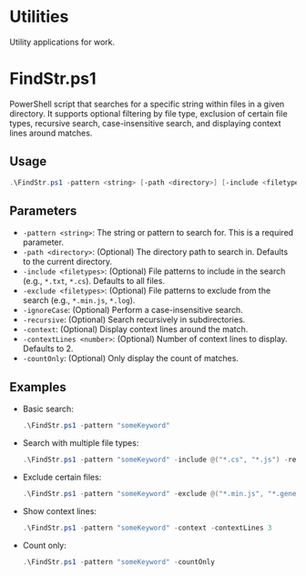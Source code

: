# Utilities
Utility applications for work. 

# FindStr.ps1
PowerShell script that searches for a specific string within files in a given directory. It supports optional filtering by file type, exclusion of certain file types, recursive search, case-insensitive search, and displaying context lines around matches.

## Usage

```powershell
.\FindStr.ps1 -pattern <string> [-path <directory>] [-include <filetypes>] [-exclude <filetypes>] [-ignoreCase] [-recursive] [-context] [-contextLines <number>] [-countOnly]
```

## Parameters

- `-pattern <string>`: The string or pattern to search for. This is a required parameter.
- `-path <directory>`: (Optional) The directory path to search in. Defaults to the current directory.
- `-include <filetypes>`: (Optional) File patterns to include in the search (e.g., `*.txt`, `*.cs`). Defaults to all files.
- `-exclude <filetypes>`: (Optional) File patterns to exclude from the search (e.g., `*.min.js`, `*.log`).
- `-ignoreCase`: (Optional) Perform a case-insensitive search.
- `-recursive`: (Optional) Search recursively in subdirectories.
- `-context`: (Optional) Display context lines around the match.
- `-contextLines <number>`: (Optional) Number of context lines to display. Defaults to 2.
- `-countOnly`: (Optional) Only display the count of matches.

## Examples

- Basic search:
  ```powershell
  .\FindStr.ps1 -pattern "someKeyword"
  ```

- Search with multiple file types:
  ```powershell
  .\FindStr.ps1 -pattern "someKeyword" -include @("*.cs", "*.js") -recursive
  ```

- Exclude certain files:
  ```powershell
  .\FindStr.ps1 -pattern "someKeyword" -exclude @("*.min.js", "*.generated.cs") -recursive
  ```

- Show context lines:
  ```powershell
  .\FindStr.ps1 -pattern "someKeyword" -context -contextLines 3
  ```

- Count only:
  ```powershell
  .\FindStr.ps1 -pattern "someKeyword" -countOnly
  ```
